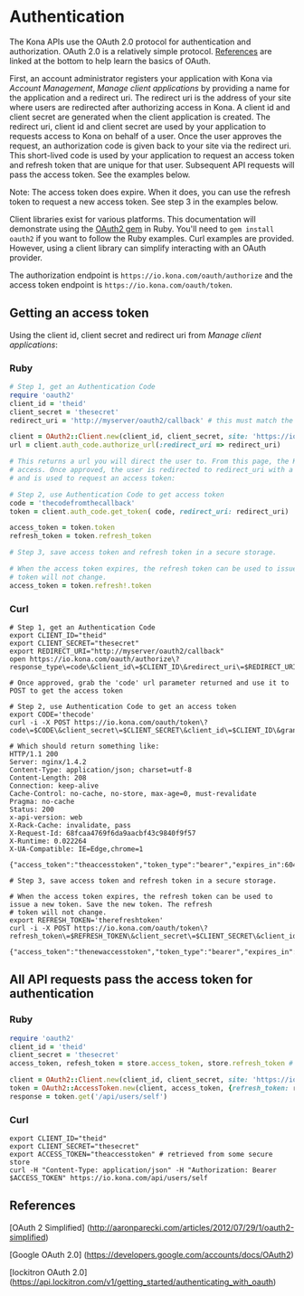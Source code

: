 # Authentication

The Kona APIs use the OAuth 2.0 protocol for authentication and authorization. OAuth 2.0 is a relatively simple protocol.
[References](authentication.md#references) are linked at the bottom to help learn the basics of OAuth.

First, an account administrator registers your application with Kona via _Account Management_, _Manage client applications_
by providing a name for the application and a redirect uri. The redirect uri is the address of your site where users
are redirected after authorizing access in Kona. A client id and client secret are generated when the client application
is created. The redirect uri, client id and client secret are used by your application to requests access to Kona on
behalf of a user. Once the user approves the request, an authorization code is given back to your site via the redirect uri.
This short-lived code is used by your application to request an access token and refresh token that are unique for that user.
Subsequent API requests will pass the access token. See the examples below.

Note: The access token does expire. When it does, you can use the refresh token to request a new access token.
See step 3 in the examples below.

Client libraries exist for various platforms. This documentation will demonstrate using the [OAuth2 gem](https://github.com/intridea/oauth2) in Ruby.
You'll need to `gem install oauth2` if you want to follow the Ruby examples.
Curl examples are provided. However, using a client library can simplify interacting with an OAuth provider.

The authorization endpoint is `https://io.kona.com/oauth/authorize` and the access token endpoint is `https://io.kona.com/oauth/token`.

## Getting an access token
Using the client id, client secret and redirect uri from _Manage client applications_:

### Ruby
```ruby
# Step 1, get an Authentication Code
require 'oauth2'
client_id = 'theid'
client_secret = 'thesecret'
redirect_uri = 'http://myserver/oauth2/callback' # this must match the uri registered in Manage client applications

client = OAuth2::Client.new(client_id, client_secret, site: 'https://io.kona.com')
url = client.auth_code.authorize_url(:redirect_uri => redirect_uri)

# This returns a url you will direct the user to. From this page, the Kona user will approve your client application's
# access. Once approved, the user is redirected to redirect_uri with a 'code' url parameter. This code is short lived
# and is used to request an access token:

# Step 2, use Authentication Code to get access token
code = 'thecodefromthecallback'
token = client.auth_code.get_token( code, redirect_uri: redirect_uri)

access_token = token.token
refresh_token = token.refresh_token

# Step 3, save access token and refresh token in a secure storage.

# When the access token expires, the refresh token can be used to issue a new token. Save the new token. The refresh
# token will not change.
access_token = token.refresh!.token

```

### Curl
```shell
# Step 1, get an Authentication Code
export CLIENT_ID="theid"
export CLIENT_SECRET="thesecret"
export REDIRECT_URI="http://myserver/oauth2/callback"
open https://io.kona.com/oauth/authorize\?response_type\=code\&client_id\=$CLIENT_ID\&redirect_uri\=$REDIRECT_URI

# Once approved, grab the 'code' url parameter returned and use it to POST to get the access token

# Step 2, use Authentication Code to get an access token
export CODE='thecode'
curl -i -X POST https://io.kona.com/oauth/token\?code\=$CODE\&client_secret\=$CLIENT_SECRET\&client_id\=$CLIENT_ID\&grant_type\=authorization_code

# Which should return something like:
HTTP/1.1 200
Server: nginx/1.4.2
Content-Type: application/json; charset=utf-8
Content-Length: 208
Connection: keep-alive
Cache-Control: no-cache, no-store, max-age=0, must-revalidate
Pragma: no-cache
Status: 200
x-api-version: web
X-Rack-Cache: invalidate, pass
X-Request-Id: 68fcaa4769f6da9aacbf43c9840f9f57
X-Runtime: 0.022264
X-UA-Compatible: IE=Edge,chrome=1

{"access_token":"theaccesstoken","token_type":"bearer","expires_in":604800,"refresh_token":"therefreshtoken"}

# Step 3, save access token and refresh token in a secure storage.

# When the access token expires, the refresh token can be used to issue a new token. Save the new token. The refresh
# token will not change.
export REFRESH_TOKEN='therefreshtoken'
curl -i -X POST https://io.kona.com/oauth/token\?refresh_token\=$REFRESH_TOKEN\&client_secret\=$CLIENT_SECRET\&client_id\=$CLIENT_ID\&grant_type\=refresh_token

{"access_token":"thenewaccesstoken","token_type":"bearer","expires_in":604800,"refresh_token":"therefreshtoken"}

```

## All API requests pass the access token for authentication

### Ruby
```ruby
require 'oauth2'
client_id = 'theid'
client_secret = 'thesecret'
access_token, refesh_token = store.access_token, store.refresh_token # assuming 'store' stores tokens

client = OAuth2::Client.new(client_id, client_secret, site: 'https://io.kona.com')
token = OAuth2::AccessToken.new(client, access_token, {refresh_token: refresh_token})
response = token.get('/api/users/self')

```

### Curl
```shell
export CLIENT_ID="theid"
export CLIENT_SECRET="thesecret"
export ACCESS_TOKEN="theaccesstoken" # retrieved from some secure store
curl -H "Content-Type: application/json" -H "Authorization: Bearer $ACCESS_TOKEN" https://io.kona.com/api/users/self

```

## References <a name='references'><a>
[OAuth 2 Simplified] (http://aaronparecki.com/articles/2012/07/29/1/oauth2-simplified)

[Google OAuth 2.0] (https://developers.google.com/accounts/docs/OAuth2)

[lockitron OAuth 2.0] (https://api.lockitron.com/v1/getting_started/authenticating_with_oauth)
